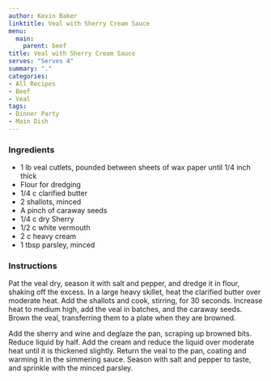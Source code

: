 ```yaml
---
author: Kevin Baker
linktitle: Veal with Sherry Cream Sauce
menu:
  main:
    parent: beef
title: Veal with Sherry Cream Sauce
serves: "Serves 4"
summary: "."
categories:
- All Recipes
- Beef
- Veal
tags:
- Dinner Party
- Main Dish
---
```

### Ingredients

<div class="ingredient-list">

* 1 lb veal cutlets, pounded between sheets of wax paper until 1/4 inch thick  
* Flour for dredging  
* 1/4 c clarified butter  
* 2 shallots, minced  
* A pinch of caraway seeds  
* 1/4 c dry Sherry  
* 1/2 c white vermouth  
* 2 c heavy cream  
* 1 tbsp parsley, minced  

</div>

### Instructions
Pat the veal dry, season it with salt and pepper, and dredge it in flour, shaking off the excess. In a large heavy skillet, heat the clarified butter over moderate heat. Add the shallots and cook, stirring, for 30 seconds. Increase heat to medium high, add the veal in batches, and the caraway seeds. Brown the veal, transferring them to a plate when they are browned. 

Add the sherry and wine and deglaze the pan, scraping up browned bits. Reduce liquid by half. Add the cream and reduce the liquid over moderate heat until it is thickened slightly. Return the veal to the pan, coating and warming it in the simmering sauce. Season with salt and pepper to taste, and sprinkle with the minced parsley.